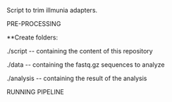 Script to trim illmunia adapters.

PRE-PROCESSING 

**Create folders:

./script -- containing the content of this repository 

./data -- containing the fastq.gz sequences to analyze

./analysis -- containing the result of the analysis 

RUNNING PIPELINE


